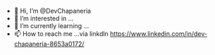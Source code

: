 - 👋 Hi, I’m @DevChapaneria
- 👀 I’m interested in ...
- 🌱 I’m currently learning ...
- 📫 How to reach me ...via linkdln https://www.linkedin.com/in/dev-chapaneria-8653a0172/

<!---
DevChapaneria/DevChapaneria is a ✨ special ✨ repository because its `README.md` (this file) appears on your GitHub profile.
You can click the Preview link to take a look at your changes.
--->

